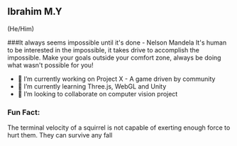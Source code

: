 ## Ibrahim M.Y
(He/Him)

###It always seems impossible until it's done - Nelson Mandela
It's human to be interested in the impossible, it takes drive to accomplish the impossible. Make your goals outside your comfort zone, always be doing what wasn't possible for you!


- 🔭 I’m currently working on Project X - A game driven by community
- 🌱 I’m currently learning Three.js, WebGL and Unity
- 👀 I’m looking to collaborate on computer vision project

### Fun Fact:
The terminal velocity of a squirrel is not capable of exerting enough force to hurt them. They can survive any fall 

<!--
**0bro/0bro** is a ✨ _special_ ✨ repository because its `README.md` (this file) appears on your GitHub profile.

Here are some ideas to get you started:
- 🤔 I’m looking for help with ...
- 💬 Ask me about ...
- 📫 How to reach me: ...
-->
